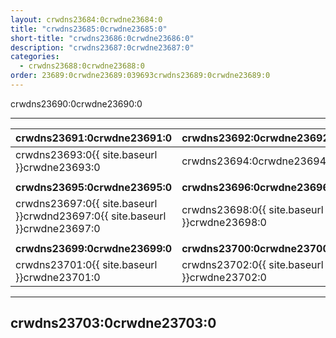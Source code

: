 ```yaml
---
layout: crwdns23684:0crwdne23684:0
title: "crwdns23685:0crwdne23685:0"
short-title: "crwdns23686:0crwdne23686:0"
description: "crwdns23687:0crwdne23687:0"
categories:
  - crwdns23688:0crwdne23688:0
order: 23689:0crwdne23689:039693crwdns23689:0crwdne23689:0
---
```

crwdns23690:0crwdne23690:0

<hr />

| crwdns23691:0crwdne23691:0                                                  | crwdns23692:0crwdne23692:0                   |
| --------------------------------------------------------------------------- | -------------------------------------------- |
| crwdns23693:0{{ site.baseurl }}crwdne23693:0                                | crwdns23694:0crwdne23694:0                   |
|                                                                             |                                              |
| **crwdns23695:0crwdne23695:0**                                              | **crwdns23696:0crwdne23696:0**               |
| crwdns23697:0{{ site.baseurl }}crwdnd23697:0{{ site.baseurl }}crwdne23697:0 | crwdns23698:0{{ site.baseurl }}crwdne23698:0 |
|                                                                             |                                              |
| **crwdns23699:0crwdne23699:0**                                              | **crwdns23700:0crwdne23700:0**               |
| crwdns23701:0{{ site.baseurl }}crwdne23701:0                                | crwdns23702:0{{ site.baseurl }}crwdne23702:0 |

<hr />

## crwdns23703:0crwdne23703:0 <iframe width="560" height="315" src="crwdns23704:0crwdne23704:0" frameborder="0" allow="autoplay; encrypted-media" allowfullscreen mark="crwd-mark"></iframe>
